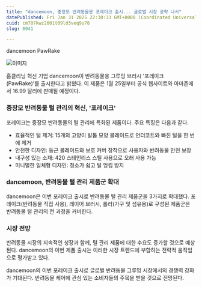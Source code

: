 ```yaml
---
title: "dancemoon, 중장모 반려동물용 포레이크 출시... 글로벌 시장 공략 나서"
datePublished: Fri Jan 31 2025 22:38:33 GMT+0000 (Coordinated Universal Time)
cuid: cm707kwz2001t09ld3veq9u78
slug: 6941

---
```



dancemoon PawRake

![이미지](https://cdn.hashnode.com/res/hashnode/image/upload/v1739261817425/45d3592a-230b-4b98-bf6b-1c522395cd9a.jpeg)

홈클리닝 혁신 기업 dancemoon이 반려동물용 그루밍 브러시 '포레이크(PawRake)'를 출시한다고 밝혔다. 이 제품은 1월 25일부터 공식 웹사이트와 아마존에서 16.99 달러에 판매될 예정이다.

### 중장모 반려동물 털 관리의 혁신, '포레이크'

포레이크는 중장모 반려동물의 털 관리에 특화된 제품이다. 주요 특징은 다음과 같다.

- 효율적인 털 제거: 15개의 고양이 발톱 모양 블레이드로 언더코트와 빠진 털을 한 번에 제거
- 안전한 디자인: 둥근 블레이드와 보호 커버 장착으로 사용자와 반려동물 안전 보장
- 내구성 있는 소재: 420 스테인리스 스틸 사용으로 오래 사용 가능
- 미니멀한 일체형 디자인: 청소가 쉽고 털 엉킴 방지

### dancemoon, 반려동물 털 관리 제품군 확대

dancemoon은 이번 포레이크 출시로 반려동물 털 관리 제품군을 3가지로 확대했다. 포레이크(반려동물 직접 사용), 레이어 브러시, 롤러(가구 및 섬유용)로 구성된 제품군은 반려동물 털 관리의 전 과정을 커버한다.

### 시장 전망

반려동물 시장의 지속적인 성장과 함께, 털 관리 제품에 대한 수요도 증가할 것으로 예상된다. dancemoon의 이번 제품 출시는 이러한 시장 트렌드에 부합하는 전략적 움직임으로 평가받고 있다.

dancemoon의 이번 포레이크 출시로 글로벌 반려동물 그루밍 시장에서의 경쟁력 강화가 기대된다. 반려동물 케어에 관심 있는 소비자들의 주목을 받을 것으로 전망된다.